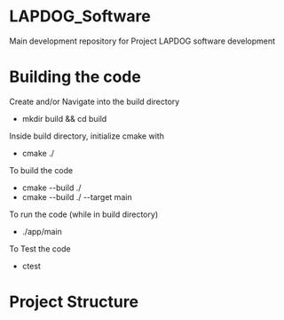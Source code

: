# LAPDOG_Software
Main development repository for Project LAPDOG software development

# Building the code
Create and/or Navigate into the build directory
- mkdir build && cd build

Inside build directory, initialize cmake with
- cmake ./

To build the code
- cmake --build ./
- cmake --build ./ --target main

To run the code (while in build directory)
- ./app/main 

To Test the code
- ctest

# Project Structure
